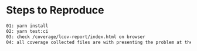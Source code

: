 # Steps to Reproduce

```sh
01: yarn install
02: yarn test:ci
03: check /coverage/lcov-report/index.html on browser
04: all coverage collected files are with presenting the problem at the last line
```